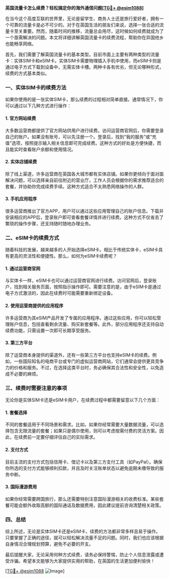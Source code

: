 **英国流量卡怎么续费？轻松搞定你的海外通信问题[[TG💪+ @esim1088](https://t.me/s/esim1088)]**

在当今这个高度互联的世界里，无论是留学生、商务人士还是旅行爱好者，拥有一个可靠的流量卡是必不可少的。对于在英国生活的朋友们来说，选择一张合适的流量卡至关重要。然而，随着时间的推移，流量总会用尽，这时候如何续费就成为了一个亟需解决的问题。本文将详细讲解英国流量卡的续费流程，帮助你在异国他乡也能畅享网络。

首先，我们需要了解英国流量卡的基本类型。目前市面上主要有两种类型的流量卡：实体SIM卡和eSIM卡。实体SIM卡需要物理插入手机中使用，而eSIM卡则是通过电子方式下载到设备中，无需实体卡槽。两种卡各有优劣，但无论哪种形式，续费的方式基本类似。

### **一、实体SIM卡的续费方法**

如果你使用的是一张实体SIM卡，那么续费的过程相对简单直接。通常情况下，你可以通过以下几种方式进行操作：

#### **1. 官方网站续费**
大多数运营商都提供了官方网站供用户进行续费。访问运营商官网后，你需要登录自己的账户。如果没有账号，可以先注册一个。登录后，找到“我的服务”或“充值”选项，按照提示输入相关信息即可完成续费。这种方式的好处是方便快捷，而且能实时查看账户余额和使用情况。

#### **2. 实体店铺续费**
除了线上渠道，许多运营商在英国各大城市都有实体店铺。如果你更倾向于面对面解决问题，可以选择亲自前往附近的营业厅。工作人员会根据你的需求推荐适合的套餐，并协助你完成续费手续。这种方式适合不太熟悉网络操作的人群。

#### **3. 手机应用程序**
很多运营商推出了官方APP，用户可以通过这些应用管理自己的账户信息。下载并安装相应的APP后，登录账户即可查看套餐详情并进行续费。这种方式不仅省去了繁琐的操作步骤，还支持随时随地办理业务。

### **二、eSIM卡的续费方式**

随着科技的发展，越来越多的人开始选择eSIM卡。相比于传统实体卡，eSIM卡具有更高的灵活性和便捷性。那么，如何为eSIM卡续费呢？

#### **1. 通过运营商官网**
与实体卡一样，eSIM卡也可以通过运营商官网进行续费。访问官网后，登录账户，找到相关服务页面，按照指示操作即可。需要注意的是，由于eSIM卡是通过电子方式激活的，因此在续费时可能需要重新绑定设备。

#### **2. 使用运营商提供的应用程序**
许多运营商为其eSIM产品开发了专属的应用程序。通过这些应用，你可以轻松管理账户信息，包括查看剩余流量、购买新套餐等。此外，部分应用程序还支持自动续费功能，只需设置一次即可长期享受服务。

#### **3. 第三方平台**
除了运营商本身提供的渠道外，还有一些第三方平台也支持eSIM卡的续费。例如，一些国际知名的电商平台或专门的虚拟运营商网站，它们通常会提供更具竞争力的价格和服务。不过，在选择这类平台时，务必确保其合法性和安全性，以免造成不必要的麻烦。

### **三、续费时需要注意的事项**

无论你是实体SIM卡还是eSIM卡用户，在续费过程中都需要留意以下几个方面：

#### **1. 套餐选择**
不同的套餐适用于不同场景和需求。比如，如果你经常需要大量数据流量，可以选择包含无限流量的套餐；如果只是偶尔使用，则可以考虑按需付费的灵活方案。因此，在续费前一定要仔细评估自己的实际需求。

#### **2. 支付方式**
目前主流的支付方式包括信用卡、借记卡以及第三方支付工具（如PayPal）。确保你所选的支付方式能够顺利扣款，并且及时关注账单状态以避免逾期未缴导致的服务中断。

#### **3. 国际漫游费用**
如果你经常需要跨国旅行，那么还需要特别注意国际漫游相关的收费标准。某些套餐可能会额外收取高额的国际通话及数据费用，因此建议提前咨询清楚相关政策。

### **四、总结**

综上所述，无论是实体SIM卡还是eSIM卡，续费的方法都非常多样且易于操作。只要掌握了正确的途径，就可以轻松解决流量不足的问题。同时，我们也应该根据自身情况合理规划预算，避免不必要的开支。

最后提醒大家，无论采用何种方式续费，请务必保持警惕，防止个人信息泄露或遭受诈骗。希望本文能够为大家提供实用的帮助，在英国的生活更加便利愉快！

[[TG💪+ @esim1088](https://t.me/s/esim1088) ![Image](https://i.postimg.cc/4NQfJmqS/Snipaste-2025-05-13-00-14-12.png)]